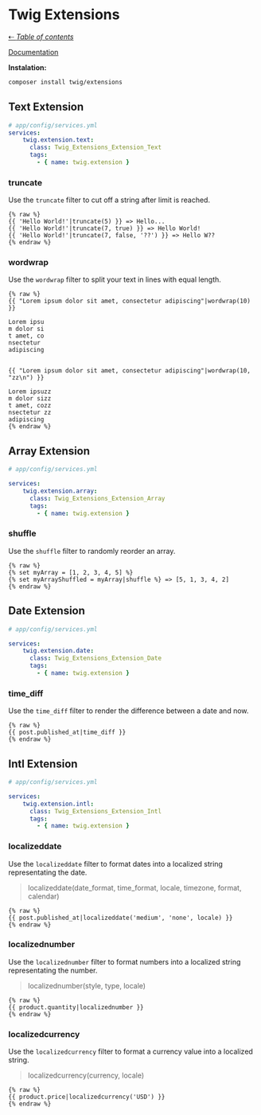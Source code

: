 # Twig Extensions

[&#8672; *Table of contents*](/helpCenter/)

[Documentation](https://twig-extensions.readthedocs.io/en/latest/index.html)

**Instalation:**

```bash
composer install twig/extensions
```

## Text Extension

```yml
# app/config/services.yml
services:
    twig.extension.text:
      class: Twig_Extensions_Extension_Text
      tags:
        - { name: twig.extension }
```

### truncate

Use the `truncate` filter to cut off a string after limit is reached.

```twig
{% raw %}
{{ 'Hello World!'|truncate(5) }} => Hello...
{{ 'Hello World!'|truncate(7, true) }} => Hello World!
{{ 'Hello World!'|truncate(7, false, '??') }} => Hello W??
{% endraw %}
```

### wordwrap

Use the `wordwrap` filter to split your text in lines with equal length.

```twig
{% raw %}
{{ "Lorem ipsum dolor sit amet, consectetur adipiscing"|wordwrap(10) }}

Lorem ipsu
m dolor si
t amet, co
nsectetur
adipiscing


{{ "Lorem ipsum dolor sit amet, consectetur adipiscing"|wordwrap(10, "zz\n") }}

Lorem ipsuzz
m dolor sizz
t amet, cozz
nsectetur zz
adipiscing
{% endraw %}
```

## Array Extension

```yml
# app/config/services.yml

services:
    twig.extension.array:
      class: Twig_Extensions_Extension_Array
      tags:
        - { name: twig.extension }
```

### shuffle

Use the `shuffle` filter to randomly reorder an array.

```twig
{% raw %}
{% set myArray = [1, 2, 3, 4, 5] %}
{% set myArrayShuffled = myArray|shuffle %} => [5, 1, 3, 4, 2]
{% endraw %}
```

## Date Extension

```yml
# app/config/services.yml

services:
    twig.extension.date:
      class: Twig_Extensions_Extension_Date
      tags:
        - { name: twig.extension }
```

### time_diff

Use the `time_diff` filter to render the difference between a date and now.

```twig
{% raw %}
{{ post.published_at|time_diff }}
{% endraw %}
```

## Intl Extension

```yml
# app/config/services.yml

services:
    twig.extension.intl:
      class: Twig_Extensions_Extension_Intl
      tags:
        - { name: twig.extension }
```

### localizeddate

Use the `localizeddate` filter to format dates into a localized string representating the date.

> localizeddate(date_format, time_format, locale, timezone, format, calendar)

```twig
{% raw %}
{{ post.published_at|localizeddate('medium', 'none', locale) }}
{% endraw %}
```

### localizednumber

Use the `localizednumber` filter to format numbers into a localized string representating the number.

> localizednumber(style, type, locale)

```twig
{% raw %}
{{ product.quantity|localizednumber }}
{% endraw %}
```

### localizedcurrency

Use the `localizedcurrency` filter to format a currency value into a localized string.

> localizedcurrency(currency, locale)

```twig
{% raw %}
{{ product.price|localizedcurrency('USD') }}
{% endraw %}
```
